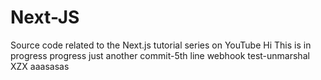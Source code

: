 # Next-JS
Source code related to the Next.js tutorial series on YouTube
Hi This is in progress
progress
just another commit-5th line
webhook test-unmarshal
XZX
aaasasas
